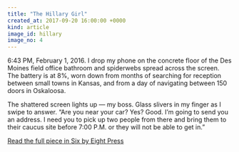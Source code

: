 ```yaml
---
title: "The Hillary Girl"
created_at: 2017-09-20 16:00:00 +0000
kind: article
image_id: hillary
image_no: 4
---
```


6:43 PM, February 1, 2016. I drop my phone on the concrete floor of the Des Moines field office bathroom and spiderwebs spread across the screen. The battery is at 8%, worn down from months of searching for reception between small towns in Kansas, and from a day of navigating between 150 doors in Oskaloosa.

The shattered screen lights up — my boss. Glass slivers in my finger as I swipe to answer. “Are you near your car? Yes? Good. I’m going to send you an address. I need you to pick up two people from there and bring them to their caucus site before 7:00 P.M. or they will not be able to get in.”

[Read the full piece in Six by Eight Press](http://www.sixbyeightpress.com/the-hillary-girl/)